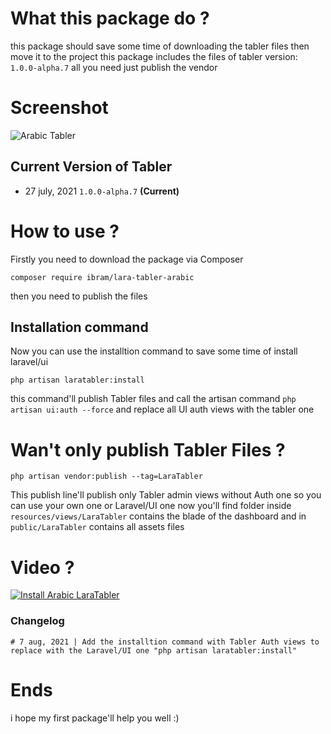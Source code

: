 # What this package do ?
this package should save some time of downloading the tabler files then move it to the project this package includes the files of tabler version: `1.0.0-alpha.7` all you need just publish the vendor

# Screenshot
![Arabic Tabler](https://i.imgur.com/0N3JEqp.png "Arabic Tabler")
## Current Version of Tabler
- 27 july, 2021 `1.0.0-alpha.7` **(Current)**

# How to use ?
Firstly you need to download the package via Composer
```
composer require ibram/lara-tabler-arabic
```
then you need to publish the files

## Installation command
Now you can use the installtion command to save some time of install laravel/ui
```
php artisan laratabler:install
```

this command'll publish Tabler files and call the artisan command `php artisan ui:auth --force` and replace all UI auth views with the tabler one

# Wan't only publish Tabler Files ?
```
php artisan vendor:publish --tag=LaraTabler
```
This publish line'll publish only Tabler admin views without Auth one so you can use your own one or Laravel/UI one
now you'll find folder inside `resources/views/LaraTabler` contains the blade of the dashboard and in `public/LaraTabler` contains all assets files

# Video ?
[![Install Arabic LaraTabler](http://img.youtube.com/vi/gHprnJOoWYE/0.jpg)](http://www.youtube.com/watch?v=gHprnJOoWYE "Install Arabic LaraTabler")


### Changelog
```
# 7 aug, 2021 | Add the installtion command with Tabler Auth views to replace with the Laravel/UI one "php artisan laratabler:install"
```

# Ends
i hope my first package'll help you well :)
